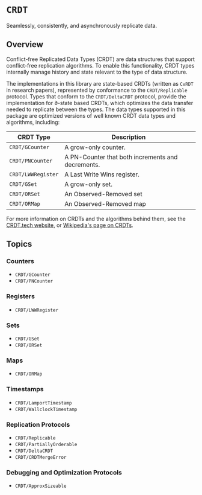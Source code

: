 # ``CRDT``

Seamlessly, consistently, and asynchronously replicate data. 

## Overview

Conflict-free Replicated Data Types (CRDT) are data structures that support conflict-free replication algorithms.
To enable this functionality, CRDT types internally manage history and state relevant to the type of data structure.

The implementations in this library are state-based CRDTs (written as `CvRDT` in research papers), represented by conformance to the ``CRDT/Replicable`` protocol.
Types that conform to the ``CRDT/DeltaCRDT`` protocol, provide the implementation for ∂-state based CRDTs, which optimizes the data transfer needed to replicate between the types.
The data types supported in this package are optimized versions of well known CRDT data types and algorithms, including:

CRDT Type | Description
--- | ---
``CRDT/GCounter`` | A grow-only counter.
``CRDT/PNCounter`` | A PN-Counter that both increments and decrements.
``CRDT/LWWRegister`` | A Last Write Wins register.
``CRDT/GSet`` | A grow-only set.
``CRDT/ORSet`` | An Observed-Removed set
``CRDT/ORMap`` | An Observed-Removed map

For more information on CRDTs and the algorithms behind them, see the [CRDT.tech website](https://crdt.tech), or
[Wikipedia's page on CRDTs](https://en.wikipedia.org/wiki/Conflict-free_replicated_data_type).

## Topics

### Counters

- ``CRDT/GCounter``
- ``CRDT/PNCounter``

### Registers

- ``CRDT/LWWRegister``

### Sets

- ``CRDT/GSet``
- ``CRDT/ORSet``

### Maps

- ``CRDT/ORMap``

### Timestamps

- ``CRDT/LamportTimestamp``
- ``CRDT/WallclockTimestamp``

### Replication Protocols

- ``CRDT/Replicable``
- ``CRDT/PartiallyOrderable``
- ``CRDT/DeltaCRDT``
- ``CRDT/CRDTMergeError``

### Debugging and Optimization Protocols

- ``CRDT/ApproxSizeable``
